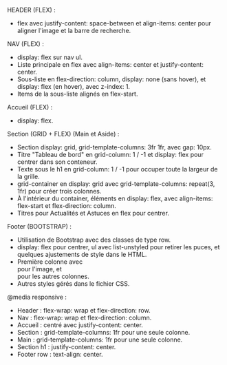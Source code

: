 HEADER (FLEX) :

- flex avec justify-content: space-between et align-items: center pour aligner l'image et la barre de recherche.

NAV (FLEX) :

- display: flex sur nav ul.
- Liste principale en flex avec align-items: center et justify-content: center.
- Sous-liste en flex-direction: column, display: none (sans hover), et display: flex (en hover), avec z-index: 1.
- Items de la sous-liste alignés en flex-start.

Accueil (FLEX) :

- display: flex.

Section (GRID + FLEX) (Main et Aside) :

- Section display: grid, grid-template-columns: 3fr 1fr, avec gap: 10px.
- Titre "Tableau de bord" en grid-column: 1 / -1 et display: flex pour centrer dans son conteneur.
- Texte sous le h1 en grid-column: 1 / -1 pour occuper toute la largeur de la grille.
- grid-container en display: grid avec grid-template-columns: repeat(3, 1fr) pour créer trois colonnes.
- À l'intérieur du container, éléments en display: flex, avec align-items: flex-start et flex-direction: column.
- Titres pour Actualités et Astuces en flex pour centrer.


Footer (BOOTSTRAP) :

- Utilisation de Bootstrap avec des classes de type row.
- display: flex pour centrer, ul avec list-unstyled pour retirer les puces, et quelques ajustements de style dans le HTML.
- Première colonne avec <div class="col-md-1"> pour l'image, et <div class="col-md-2"> pour les autres colonnes.
- Autres styles gérés dans le fichier CSS.


@media responsive :

- Header : flex-wrap: wrap et flex-direction: row.
- Nav : flex-wrap: wrap et flex-direction: column.
- Accueil : centré avec justify-content: center.
- Section : grid-template-columns: 1fr pour une seule colonne.
- Main : grid-template-columns: 1fr pour une seule colonne.
- Section h1 : justify-content: center.
- Footer row : text-align: center.

